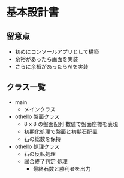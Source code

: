 # 基本設計書

## 留意点
* 初めにコンソールアプリとして構築
* 余裕があったら画面を実装
* さらに余裕があったらAIを実装

## クラス一覧
* main
    * メインクラス 
* othello 盤面クラス
    * 8 x 8 の盤面配列  数値で盤面座標を表現
    * 初期化処理で盤面と初期石配置
    * 石の総数を保持
* othello 処理クラス
    * 石の反転処理
    * 試合終了判定 処理
        * 最終石数と勝利者を出力
